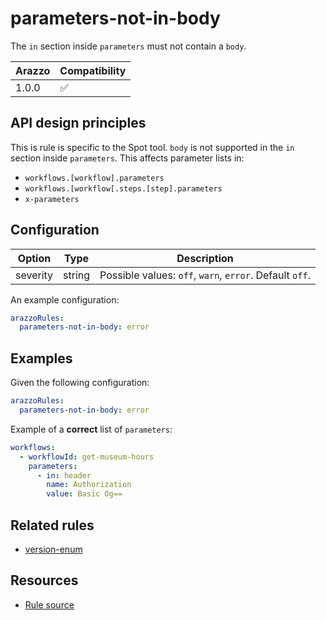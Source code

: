 # parameters-not-in-body

The `in` section inside `parameters` must not contain a `body`.

| Arazzo | Compatibility |
| ------ | ------------- |
| 1.0.0  | ✅            |

## API design principles

This is rule is specific to the Spot tool.
`body` is not supported in the `in` section inside `parameters`.
This affects parameter lists in:

- `workflows.[workflow].parameters`
- `workflows.[workflow[.steps.[step].parameters`
- `x-parameters`

## Configuration

| Option   | Type   | Description                                             |
| -------- | ------ | ------------------------------------------------------- |
| severity | string | Possible values: `off`, `warn`, `error`. Default `off`. |

An example configuration:

```yaml
arazzoRules:
  parameters-not-in-body: error
```

## Examples

Given the following configuration:

```yaml
arazzoRules:
  parameters-not-in-body: error
```

Example of a **correct** list of `parameters`:

```yaml Object example
workflows:
  - workflowId: get-museum-hours
    parameters:
      - in: header
        name: Authorization
        value: Basic Og==
```

## Related rules

- [version-enum](./version-enum.md)

## Resources

- [Rule source](https://github.com/Redocly/redocly-cli/blob/main/packages/core/src/rules/spot/parameters-not-in-body.ts)
